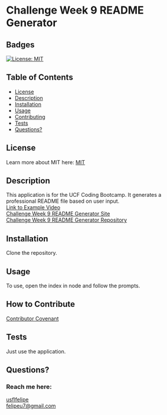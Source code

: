 # Challenge Week 9 README Generator
  ## Badges
  [![License: MIT](https://img.shields.io/badge/License-MIT-yellow.svg)](https://opensource.org/licenses/MIT)

  ## Table of Contents
  * [License](#license)
  * [Description](#description)
  * [Installation](#installation)
  * [Usage](#usage)
  * [Contributing](#how-to-contribute)
  * [Tests](#tests)
  * [Questions?](#questions)

  ## License
  Learn more about MIT here:
  [MIT](https://opensource.org/licenses/MIT)

  ## Description
  This application is for the UCF Coding Bootcamp. It generates a professional README file based on user input.  
  [Link to Example Video](https://drive.googitgle.com/file/d/1oof5REcSu1NsYGIKeT6USMPbYdwAMLVz/view?usp=sharing)  
  [Challenge Week 9 README Generator Site](https://usflfelipe.github.io/readme-generator)  
  [Challenge Week 9 README Generator Repository](https://github.com/usflfelipe/readme-generator)   

  ## Installation
  Clone the repository. 

  ## Usage
  To use, open the index in node and follow the prompts. 

  ## How to Contribute
  [Contributor Covenant](https://www.contributor-covenant.org/)  

  ## Tests
  Just use the application.

  ## Questions?
  ### Reach me here: 
  [usflfelipe](https://github.com/usflfelipe)  
  felipeu7@gmail.com
